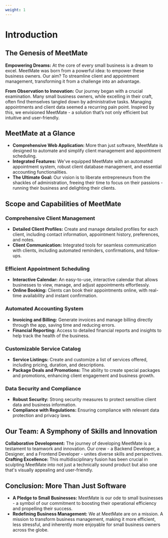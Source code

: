 ```yaml
---
weight: 1
---
```


# Introduction

<!--MeetMate is a comprehensive web application designed to automate and simplify the often complex and time-consuming tasks of client management and appointment scheduling. It integrates essential features like an automated appointment system, client database management, and accounting functionalities, thereby reducing the administrative burden on business owners. Our goal is to free up valuable time for these entrepreneurs, allowing them to focus more on what they do best - running their business and serving their clients.

What sets MeetMate apart is its user-centric design. From the very beginning, we engaged with small business owners to understand their needs and challenges. This collaborative approach helped us tailor MeetMate to be not just a tool but a reliable partner for businesses. We are committed to continuous improvement and adaptation, ensuring that MeetMate always meets the evolving needs of its users.

The development of MeetMate is a journey of collaboration and innovation. Our team, comprising a Backend Developer, a Designer, and a Frontend Developer, brings together diverse skills and perspectives. This multidisciplinary approach has been instrumental in shaping MeetMate into a product that is not only technically robust but also aesthetically pleasing and easy to use.

In summary, MeetMate is more than just software; it's a testament to our commitment to supporting the growth and success of small businesses. With MeetMate, we aim to redefine business management, making it more efficient, less stressful, and more enjoyable for small business owners everywhere. -->

## **The Genesis of MeetMate**

**Empowering Dreams:** At the core of every small business is a dream to excel. MeetMate was born from a powerful idea: to empower these business owners. Our aim? To streamline client and appointment management, transforming it from a challenge into an advantage.

**From Observation to Innovation:** Our journey began with a crucial examination. Many small business owners, while excelling in their craft, often find themselves tangled down by administrative tasks. Managing appointments and client data seemed a recurring pain point. Inspired by this, we envisioned MeetMate - a solution that’s not only efficient but intuitive and user-friendly.

## **MeetMate at a Glance**

- **Comprehensive Web Application:** More than just software, MeetMate is designed to automate and simplify client management and appointment scheduling.
- **Integrated Features:** We've equipped MeetMate with an automated appointment system, robust client database management, and essential accounting functionalities.
- **The Ultimate Goal:** Our vision is to liberate entrepreneurs from the shackles of administration, freeing their time to focus on their passions - running their business and delighting their clients.

## Scope and Capabilities of MeetMate

### Comprehensive Client Management

- **Detailed Client Profiles:** Create and manage detailed profiles for each client, including contact information, appointment history, preferences, and notes.
- **Client Communication:** Integrated tools for seamless communication with clients, including automated reminders, confirmations, and follow-ups.

### Efficient Appointment Scheduling

- **Interactive Calendar:** An easy-to-use, interactive calendar that allows businesses to view, manage, and adjust appointments effortlessly.
- **Online Booking:** Clients can book their appointments online, with real-time availability and instant confirmation.

### Automated Accounting System

- **Invoicing and Billing:** Generate invoices and manage billing directly through the app, saving time and reducing errors.
- **Financial Reporting:** Access to detailed financial reports and insights to help track the health of the business.

### Customizable Service Catalog

- **Service Listings:** Create and customize a list of services offered, including pricing, duration, and descriptions.
- **Package Deals and Promotions:** The ability to create special packages and promotions, enhancing client engagement and business growth.

### Data Security and Compliance

- **Robust Security:** Strong security measures to protect sensitive client data and business information.
- **Compliance with Regulations:** Ensuring compliance with relevant data protection and privacy laws.

## **Our Team: A Symphony of Skills and Innovation**

**Collaborative Development:** The journey of developing MeetMate is a testament to teamwork and innovation. Our crew - a Backend Developer, a Designer, and a Frontend Developer - unites diverse skills and perspectives.
**Crafting Excellence:** This multidisciplinary fusion has been crucial in sculpting MeetMate into not just a technically sound product but also one that's visually appealing and user-friendly.

## **Conclusion: More Than Just Software**

- **A Pledge to Small Businesses:** MeetMate is our ode to small businesses - a symbol of our commitment to boosting their operational efficiency and propelling their success.
- **Redefining Business Management:** We at MeetMate are on a mission. A mission to transform business management, making it more efficient, less stressful, and inherently more enjoyable for small business owners across the globe.
